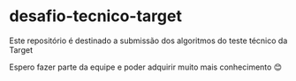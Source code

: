 # desafio-tecnico-target
Este repositório é destinado a submissão dos algoritmos do teste técnico da Target

Espero fazer parte da equipe e poder adquirir muito mais conhecimento 😊
